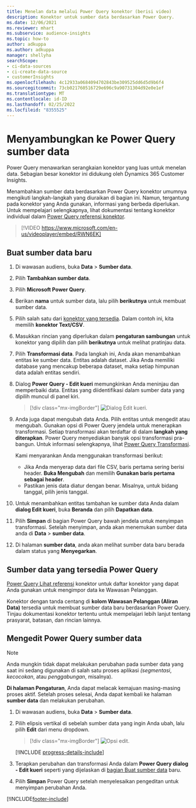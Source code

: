 ```yaml
---
title: Menelan data melalui Power Query konektor (berisi video)
description: Konektor untuk sumber data berdasarkan Power Query.
ms.date: 12/06/2021
ms.reviewer: mhart
ms.subservice: audience-insights
ms.topic: how-to
author: adkuppa
ms.author: adkuppa
manager: shellyha
searchScope:
- ci-data-sources
- ci-create-data-source
- customerInsights
ms.openlocfilehash: 4c12933a0684094702843be309525dd6d5d9b6f4
ms.sourcegitcommit: 73cb021760516729e696c9a90731304d92e0e1ef
ms.translationtype: MT
ms.contentlocale: id-ID
ms.lasthandoff: 02/25/2022
ms.locfileid: "8355525"
---
```

# <a name="connect-to-a-power-query-data-source"></a>Menyambungkan ke Power Query sumber data

Power Query menawarkan serangkaian konektor yang luas untuk menelan data. Sebagian besar konektor ini didukung oleh Dynamics 365 Customer Insights. 

Menambahkan sumber data berdasarkan Power Query konektor umumnya mengikuti langkah-langkah yang diuraikan di bagian ini. Namun, tergantung pada konektor yang Anda gunakan, informasi yang berbeda diperlukan. Untuk mempelajari selengkapnya, lihat dokumentasi tentang konektor individual dalam [Power Query referensi konektor](/power-query/connectors/).

> [!VIDEO https://www.microsoft.com/en-us/videoplayer/embed/RWN6EK]

## <a name="create-a-new-data-source"></a>Buat sumber data baru

1. Di wawasan audiens, buka **Data** > **Sumber data**.

1. Pilih **Tambahkan sumber data**.

1. Pilih **Microsoft Power Query**.

1. Berikan **nama** untuk sumber data, lalu pilih **berikutnya** untuk membuat sumber data.

1. Pilih salah satu dari [konektor yang tersedia](#available-power-query-data-sources). Dalam contoh ini, kita memilih **konektor Text/CSV**.

1. Masukkan rincian yang diperlukan dalam **pengaturan sambungan** untuk konektor yang dipilih dan pilih **berikutnya** untuk melihat pratinjau data.

1. Pilih **Transformasi data**. Pada langkah ini, Anda akan menambahkan entitas ke sumber data. Entitas adalah dataset. Jika Anda memiliki database yang mencakup beberapa dataset, maka setiap himpunan data adalah entitas sendiri.

1. Dialog **Power Query - Edit kueri** memungkinkan Anda meninjau dan memperbaiki data. Entitas yang diidentifikasi dalam sumber data yang dipilih muncul di panel kiri.

   > [!div class="mx-imgBorder"]
   > ![Dialog Edit kueri.](media/data-manager-configure-edit-queries.png "Dialog Edit kueri")

1. Anda juga dapat mengubah data Anda. Pilih entitas untuk mengedit atau mengubah. Gunakan opsi di Power Query jendela untuk menerapkan transformasi. Setiap transformasi akan terdaftar di dalam **langkah yang diterapkan**. Power Query menyediakan banyak opsi transformasi pra-bangun. Untuk informasi selengkapnya, lihat [Power Query Transformasi](/power-query/power-query-what-is-power-query#transformations).

   Kami menyarankan Anda menggunakan transformasi berikut:

   - Jika Anda menyerap data dari file CSV, baris pertama sering berisi header. **Buka Mengubah** dan memilih **Gunakan baris pertama sebagai header**.
   - Pastikan jenis data diatur dengan benar. Misalnya, untuk bidang tanggal, pilih jenis tanggal.

1. Untuk menambahkan entitas tambahan ke sumber data Anda dalam **dialog Edit kueri**, buka **Beranda** dan pilih **Dapatkan data**.

1. Pilih **Simpan** di bagian Power Query bawah jendela untuk menyimpan transformasi. Setelah menyimpan, anda akan menemukan sumber data anda di **Data** > **sumber data**.

1. Di halaman **sumber data**, anda akan melihat sumber data baru berada dalam status yang **Menyegarkan**.

## <a name="available-power-query-data-sources"></a>Sumber data yang tersedia Power Query

[Power Query Lihat referensi](/power-query/connectors/) konektor untuk daftar konektor yang dapat Anda gunakan untuk mengimpor data ke Wawasan Pelanggan. 

Konektor dengan tanda centang di **kolom Wawasan Pelanggan (Aliran Data)** tersedia untuk membuat sumber data baru berdasarkan Power Query. Tinjau dokumentasi konektor tertentu untuk mempelajari lebih lanjut tentang prasyarat, batasan, dan rincian lainnya.

## <a name="edit-power-query-data-sources"></a>Mengedit Power Query sumber data

> [!NOTE]
> Anda mungkin tidak dapat melakukan perubahan pada sumber data yang saat ini sedang digunakan di salah satu proses aplikasi *(segmentasi*, *kecocokan*, atau *penggabungan*, misalnya). 
>
> **Di halaman Pengaturan**, Anda dapat melacak kemajuan masing-masing proses aktif. Setelah proses selesai, Anda dapat kembali ke halaman **sumber data** dan melakukan perubahan.

1. Di wawasan audiens, buka **Data** > **Sumber data**.

2. Pilih elipsis vertikal di sebelah sumber data yang ingin Anda ubah, lalu pilih **Edit** dari menu dropdown.

   > [!div class="mx-imgBorder"]
   > ![Opsi edit.](media/edit-option-data-sources.png "Opsi edit")

   [!INCLUDE [progress-details-include](../includes/progress-details-pane.md)]
   
3. Terapkan perubahan dan transformasi Anda dalam **Power Query dialog - Edit kueri** seperti yang dijelaskan di [bagian Buat sumber data](#create-a-new-data-source) baru.

4. Pilih **Simpan** Power Query setelah menyelesaikan pengeditan untuk menyimpan perubahan Anda.


[!INCLUDE[footer-include](../includes/footer-banner.md)]

